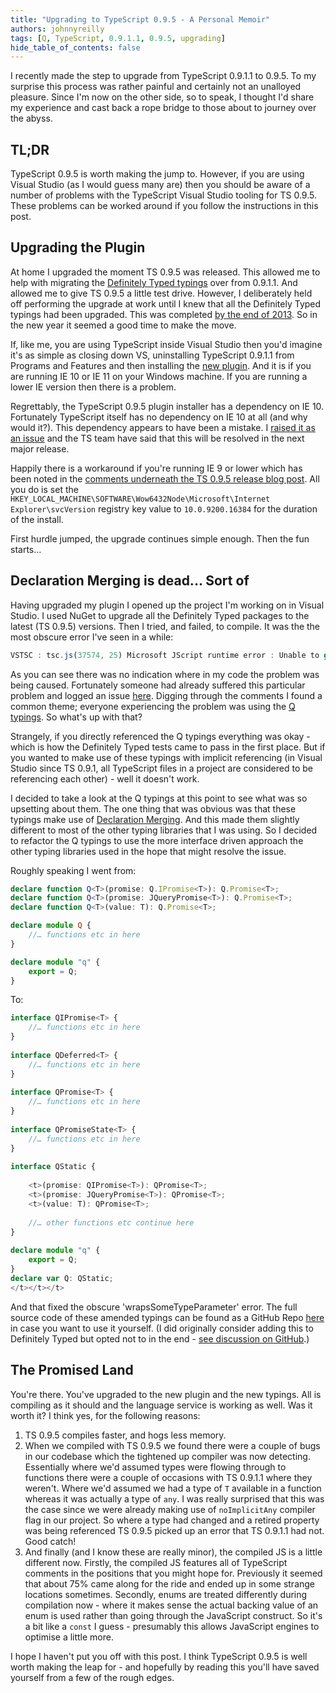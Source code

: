 ```yaml
---
title: "Upgrading to TypeScript 0.9.5 - A Personal Memoir"
authors: johnnyreilly
tags: [Q, TypeScript, 0.9.1.1, 0.9.5, upgrading]
hide_table_of_contents: false
---
```

I recently made the step to upgrade from TypeScript 0.9.1.1 to 0.9.5. To my surprise this process was rather painful and certainly not an unalloyed pleasure. Since I'm now on the other side, so to speak, I thought I'd share my experience and cast back a rope bridge to those about to journey over the abyss.

 ## TL;DR

TypeScript 0.9.5 is worth making the jump to. However, if you are using Visual Studio (as I would guess many are) then you should be aware of a number of problems with the TypeScript Visual Studio tooling for TS 0.9.5. These problems can be worked around if you follow the instructions in this post.

## Upgrading the Plugin

At home I upgraded the moment TS 0.9.5 was released. This allowed me to help with migrating the [Definitely Typed typings](https://github.com/borisyankov/DefinitelyTyped) over from 0.9.1.1. And allowed me to give TS 0.9.5 a little test drive. However, I deliberately held off performing the upgrade at work until I knew that all the Definitely Typed typings had been upgraded. This was completed [by the end of 2013](https://github.com/borisyankov/DefinitelyTyped/pull/1385). So in the new year it seemed a good time to make the move.

If, like me, you are using TypeScript inside Visual Studio then you'd imagine it's as simple as closing down VS, uninstalling TypeScript 0.9.1.1 from Programs and Features and then installing the [new plugin](http://www.typescriptlang.org/#Download). And it is if you are running IE 10 or IE 11 on your Windows machine. If you are running a lower IE version then there is a problem.

Regrettably, the TypeScript 0.9.5 plugin installer has a dependency on IE 10. Fortunately TypeScript itself has no dependency on IE 10 at all (and why would it?). This dependency appears to have been a mistake. I [raised it as an issue](https://typescript.codeplex.com/workitem/1975) and the TS team have said that this will be resolved in the next major release.

Happily there is a workaround if you're running IE 9 or lower which has been noted in the [comments underneath the TS 0.9.5 release blog post](http://blogs.msdn.com/b/typescript/archive/2013/12/05/announcing-typescript-0-9-5.aspx). All you do is set the `HKEY_LOCAL_MACHINE\SOFTWARE\Wow6432Node\Microsoft\Internet Explorer\svcVersion` registry key value to `10.0.9200.16384` for the duration of the install.

First hurdle jumped, the upgrade continues simple enough. Then the fun starts...

## Declaration Merging is dead... Sort of

Having upgraded my plugin I opened up the project I'm working on in Visual Studio. I used NuGet to upgrade all the Definitely Typed packages to the latest (TS 0.9.5) versions. Then I tried, and failed, to compile. It was the the most obscure error I've seen in a while:

```ts
VSTSC : tsc.js(37574, 25) Microsoft JScript runtime error : Unable to get value of the property 'wrapsSomeTypeParameter': object is null or undefined
```

As you can see there was no indication where in my code the problem was being caused. Fortunately someone had already suffered this particular problem and logged an issue [here](https://typescript.codeplex.com/workitem/1995). Digging through the comments I found a common theme; everyone experiencing the problem was using the [Q typings](https://github.com/borisyankov/DefinitelyTyped/blob/master/q/Q.d.ts). So what's up with that?

Strangely, if you directly referenced the Q typings everything was okay - which is how the Definitely Typed tests came to pass in the first place. But if you wanted to make use of these typings with implicit referencing (in Visual Studio since TS 0.9.1, all TypeScript files in a project are considered to be referencing each other) - well it doesn't work.

I decided to take a look at the Q typings at this point to see what was so upsetting about them. The one thing that was obvious was that these typings make use of [Declaration Merging](http://blogs.msdn.com/b/typescript/archive/2013/06/18/announcing-typescript-0-9.aspx). And this made them slightly different to most of the other typing libraries that I was using. So I decided to refactor the Q typings to use the more interface driven approach the other typing libraries used in the hope that might resolve the issue.

Roughly speaking I went from:

```ts
declare function Q<T>(promise: Q.IPromise<T>): Q.Promise<T>;
declare function Q<T>(promise: JQueryPromise<T>): Q.Promise<T>;
declare function Q<T>(value: T): Q.Promise<T>;

declare module Q {
    //… functions etc in here
}

declare module "q" {
    export = Q;
}
```

To:

```ts
interface QIPromise<T> {
    //… functions etc in here
}
 
interface QDeferred<T> {
    //… functions etc in here
}
 
interface QPromise<T> {
    //… functions etc in here
}
 
interface QPromiseState<T> {
    //… functions etc in here
}
 
interface QStatic {
 
    <t>(promise: QIPromise<T>): QPromise<T>;
    <t>(promise: JQueryPromise<T>): QPromise<T>;
    <t>(value: T): QPromise<T>;
 
    //… other functions etc continue here
}
 
declare module "q" {
    export = Q;
}
declare var Q: QStatic;
</t></t></t>
```

And that fixed the obscure 'wrapsSomeTypeParameter' error. The full source code of these amended typings can be found as a GitHub Repo [here](https://github.com/johnnyreilly/Q-TS-0.9.5-WorkAround) in case you want to use it yourself. (I did originally consider adding this to Definitely Typed but opted not to in the end - [see discussion on GitHub](https://github.com/borisyankov/DefinitelyTyped/pull/1497).)

<!-- <h4>TypeScript Language Service</h4> <p>At this point I could compile - which was fantastic.  However, the strangest thing: all the typings from other files were undetected.  Despite having the jQuery, Q, Knockout etc typings within my project the TypeScript Language Service was not detecting them.  The TypeScript Language Service (if you're not aware of it) is the supplier of Intellisense and all that good stuff which Visual Studio uses to give you a rich IDE.  This lead to the odd experience of being able to compile my TypeScript successfully (the compiler could detect my typings) but having a code editor that was a sea of red squiggly lines.</p> <p>There's a happy ending here - for although TypeScript 0.9.5 had delivered the problem it had also delivered a solution.  <a href="http://blogs.msdn.com/b/typescript/archive/2013/12/05/announcing-typescript-0-9-5.aspx" target="_blank">With TypeScript 0.9.5 you can now make use of a <code>_references.ts</code> file</a>:</p> <blockquote cite="http://blogs.msdn.com/b/typescript/archive/2013/12/05/announcing-typescript-0-9-5.aspx"><em><p>"With the previous improvements to the Visual Studio experience, we've moved to projects implicitly referencing the .ts files contained in the project.  This cut down on having to explicitly reference your files in the project, bringing the experience much closer to C#.  Unfortunately, it also did not work well when using the option to concatenate your output .js file.</p> <p>We're continuing to improve this experience.  Starting with 0.9.5, you can now add an <code>_references.ts</code> file to your project.  This file will be the first passed to the compiler, allowing you more control over the order the generated .js file when used in combination with the Combine JavaScript output into file option (the equivalent of using the --out commandline option)."</p></em></blockquote> <p>By adding an <code>_references.ts</code> file to our project we able to get the TypeScript Language Service functioning once more.  There were a couple of "gotchas" that you should be aware of:</p> <ul><li>You may already have a <code>_references.<strong>js</strong></code> file in your project.  It drives the JavaScript Intellisense Visual Studio provides.  So if you have parts of your application that are just straight JavaScript (we do) and you still want your Intellisense to persist then be certain to place your <code>_references.ts</code> file where it doesn't compile and delete your a <code>_references.<strong>js</strong></code> file.</li><li>Make sure your <code>_references.ts</code> contains <em>all</em> TypeScript files in your project.  Without this you don't have a functioning TypeScript Language Service.</li><li>Occasionally the problem will re-occur; the TypeScript Language Service will stop working again.  This can generally be righted by opening your <code>_references.ts</code> inside Visual Studio.  A little flaky I know.</li></ul> <p>In the end <a href="https://typescript.codeplex.com/workitem/2071" target="_blank">I logged the issue on CodePlex</a> and I'm hopeful it will be resolved in subsequent versions of TypeScript.</p>-->

## The Promised Land

You're there. You've upgraded to the new plugin and the new typings. All is compiling as it should and the language service is working as well. Was it worth it? I think yes, for the following reasons:

1. TS 0.9.5 compiles faster, and hogs less memory. 
2. When we compiled with TS 0.9.5 we found there were a couple of bugs in our codebase which the tightened up compiler was now detecting. Essentially where we'd assumed types were flowing through to functions there were a couple of occasions with TS 0.9.1.1 where they weren't. Where we'd assumed we had a type of `T` available in a function whereas it was actually a type of `any`. I was really surprised that this was the case since we were already making use of `noImplicitAny` compiler flag in our project. So where a type had changed and a retired property was being referenced TS 0.9.5 picked up an error that TS 0.9.1.1 had not. Good catch! 
3. And finally (and I know these are really minor), the compiled JS is a little different now. Firstly, the compiled JS features all of TypeScript comments in the positions that you might hope for. Previously it seemed that about 75% came along for the ride and ended up in some strange locations sometimes. Secondly, enums are treated differently during compilation now - where it makes sense the actual backing value of an enum is used rather than going through the JavaScript construct. So it's a bit like a `const` I guess - presumably this allows JavaScript engines to optimise a little more.



I hope I haven't put you off with this post. I think TypeScript 0.9.5 is well worth making the leap for - and hopefully by reading this you'll have saved yourself from a few of the rough edges.


